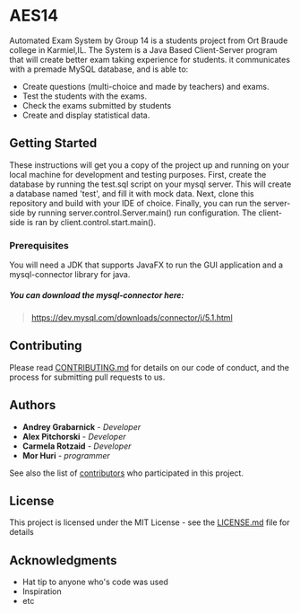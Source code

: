 # AES14

Automated Exam System by Group 14 is a students project from Ort Braude college in Karmiel,IL.
The System is a Java Based Client-Server program that will create better exam taking experience for students. it communicates with a premade MySQL database, and is able to:
  - Create questions (multi-choice and made by teachers) and exams.
  - Test the students with the exams.
  - Check the exams submitted by students
  - Create and display statistical data.

## Getting Started

These instructions will get you a copy of the project up and running on your local machine for development and testing purposes.
First, create the database by running the test.sql script on your mysql server. This will create a database named 'test', and fill it with mock data.
Next, clone this repository and build with your IDE of choice.
Finally, you can run the server-side by running server.control.Server.main() run configuration.
The client-side is ran by client.control.start.main(). 

### Prerequisites

You will need a JDK that supports JavaFX to run the GUI application and a mysql-connector library for java.
##### You can download the mysql-connector here:
>https://dev.mysql.com/downloads/connector/j/5.1.html

## Contributing

Please read [CONTRIBUTING.md](https://github.com/leprekon91/AES14/blob/master/CONTRIBUTING.md) for details on our code of conduct, and the process for submitting pull requests to us.

## Authors

* **Andrey Grabarnick** - *Developer*
* **Alex Pitchorski** - *Developer*
* **Carmela Rotzaid** - *Developer*
* **Mor Huri** - *programmer*

See also the list of [contributors](https://github.com/leprekon91/AES14/contributors) who participated in this project.

## License

This project is licensed under the MIT License - see the [LICENSE.md](LICENSE.md) file for details

## Acknowledgments

* Hat tip to anyone who's code was used
* Inspiration
* etc
